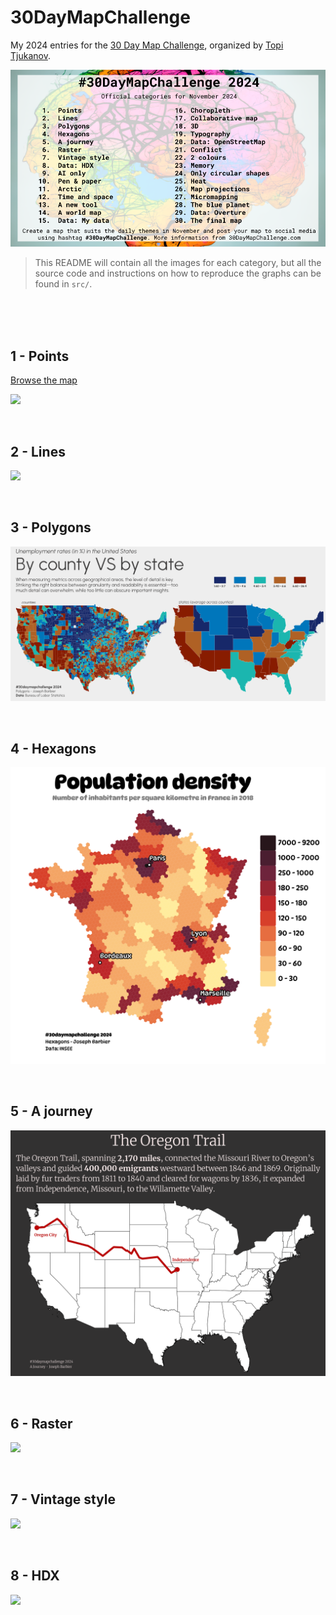 # 30DayMapChallenge

My 2024 entries for the [30 Day Map Challenge](https://30daymapchallenge.com/), organized by [Topi Tjukanov](https://tjukanov.org/aboutme).

![](img/challenge.png)

> This README will contain all the images for each category, but all the source code and instructions on how to reproduce the graphs can be found in `src/`.

<br><br><br>

## 1 - Points

[Browse the map](https://josephbarbierdarnal.github.io/30DayMapChallenge/earthquakes)

![](src/1-points/points.gif)

<br>

## 2 - Lines

![](src/2-lines/lines.png)

<br>

## 3 - Polygons

![](src/3-polygons/polygons.png)

<br>

## 4 - Hexagons

![](src/4-hexagons/hexagons.png)

<br>

## 5 - A journey

![](src/5-a_journey/a_journey.png)

<br>

## 6 - Raster

![](src/6-raster/raster.png)

<br>

## 7 - Vintage style

![](src/7-vintage_style/vintage_style.png)

<br>

## 8 - HDX

![](src/8-HDX/hdx.gif)

<br>

<!-- ## 9 - AI only

![](src/9-ai_only/52fa1560-b1c1-4d01-accc-417761886478.jpeg)

<br>

## 10 - Pen & Paper

![]()

<br>

## 11 - Arctic

![](src/11-arctic/arctic.png)

<br>

## 12 - Time and space

![](src/12-time_and_space/time_and_space.gif)

<br>

## 13 - A new tool

![](src/13-a_new_tool/a_new_tool.svg)

<br>

## 14 - A world map

![](src/14-a_world_map/a_world_map.png)

<br>

## 15 - My Data

![](src/15-my_data/my_data.png)

<br>

## 16 - Choropleth

![](src/16-choropleth/choropleth.png)

<br>
 -->
